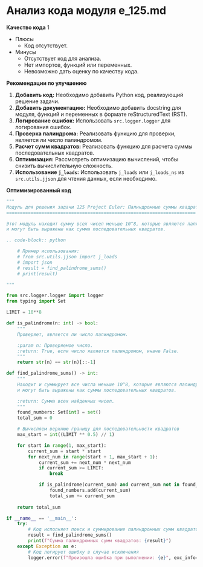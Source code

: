 # Анализ кода модуля e_125.md

**Качество кода**
1
- Плюсы
    - Код отсутствует.
- Минусы
    - Отсутствует код для анализа.
    - Нет импортов, функций или переменных.
    - Невозможно дать оценку по качеству кода.

**Рекомендации по улучшению**

1.  **Добавить код:** Необходимо добавить Python код, реализующий решение задачи.
2.  **Добавить документацию:** Необходимо добавить docstring для модуля, функций и переменных в формате reStructuredText (RST).
3.  **Логирование ошибок:**  Использовать `src.logger.logger` для логирования ошибок.
4.  **Проверка палиндрома:** Реализовать функцию для проверки, является ли число палиндромом.
5.  **Расчет сумм квадратов:** Реализовать функцию для расчета суммы последовательных квадратов.
6.  **Оптимизация:** Рассмотреть оптимизацию вычислений, чтобы снизить вычислительную сложность.
7.  **Использование `j_loads`:**  Использовать `j_loads` или `j_loads_ns` из `src.utils.jjson` для чтения данных, если необходимо.

**Оптимизированный код**

```python
"""
Модуль для решения задачи 125 Project Euler: Палиндромные суммы квадратов
======================================================================

Этот модуль находит сумму всех чисел меньше 10^8, которые являются палиндромами
и могут быть выражены как сумма последовательных квадратов.

.. code-block:: python

    # Пример использования:
    # from src.utils.jjson import j_loads
    # import json
    # result = find_palindrome_sums()
    # print(result)

"""

from src.logger.logger import logger
from typing import Set

LIMIT = 10**8

def is_palindrome(n: int) -> bool:
    """
    Проверяет, является ли число палиндромом.

    :param n: Проверяемое число.
    :return: True, если число является палиндромом, иначе False.
    """
    return str(n) == str(n)[::-1]

def find_palindrome_sums() -> int:
    """
    Находит и суммирует все числа меньше 10^8, которые являются палиндромами
    и могут быть выражены как суммы последовательных квадратов.

    :return: Сумма всех найденных чисел.
    """
    found_numbers: Set[int] = set()
    total_sum = 0

    # Вычисляем верхнюю границу для последовательности квадратов
    max_start = int((LIMIT ** 0.5) // 1)

    for start in range(1, max_start):
        current_sum = start * start
        for next_num in range(start + 1, max_start + 1):
            current_sum += next_num * next_num
            if current_sum >= LIMIT:
                break

            if is_palindrome(current_sum) and current_sum not in found_numbers:
                found_numbers.add(current_sum)
                total_sum += current_sum
                
    return total_sum

if __name__ == '__main__':
    try:
        # Код исполняет поиск и суммирование палиндромных сумм квадратов
        result = find_palindrome_sums()
        print(f"Сумма палиндромных сумм квадратов: {result}")
    except Exception as e:
        # Код логирует ошибку в случае исключения
        logger.error(f"Произошла ошибка при выполнении: {e}", exc_info=True)

```